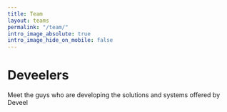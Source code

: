 ```yaml
---
title: Team
layout: teams
permalink: "/team/"
intro_image_absolute: true
intro_image_hide_on_mobile: false
---
```


# Deveelers

Meet the guys who are developing the solutions and systems offered by Deveel
